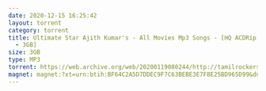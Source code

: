```yaml
---
date: 2020-12-15 16:25:42
layout: torrent
category: torrent
title: Ultimate Star Ajith Kumar's - All Movies Mp3 Songs - [HQ ACDRip - 320Kbps
  - 3GB]
size: 3GB
type: MP3
torrent: https://web.archive.org/web/20200119080244/http://tamilrockers.ws/index.php?app=core&module=attach&section=attach&attach_id=6614
magnet: magnet:?xt=urn:btih:BF64C2A5D7DDEC9F7C63BEBE3E7F8E25BD965D99&dn=www.TamilRockers.to%20-%20Star%20Collections%20-%20Ultimate%20Star%20Ajith%20Kumar%27s%20-%20All%20Movies%20Mp3%20Songs%20-%20%5bHQ%20ACDRip%20-%20320Kbps%20-%203GB%5d&tr=udp%3a%2f%2feddie4.nl%3a6969%2fannounce&tr=udp%3a%2f%2ftracker4.piratux.com%3a6969%2fannounce&tr=udp%3a%2f%2ftracker.pomf.se%2fannounce&tr=udp%3a%2f%2f9.rarbg.com%3a2710%2fannounce&tr=http%3a%2f%2ftracker.aletorrenty.pl%3a2710%2fannounce&tr=udp%3a%2f%2ftracker.blackunicorn.xyz%3a6969%2fannounce&tr=udp%3a%2f%2ftorrent.gresille.org%3a80%2fannounce
---
```

